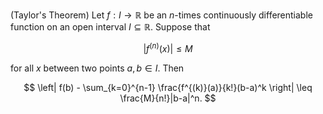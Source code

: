 (Taylor's Theorem) Let $f: I \to \mathbb{R}$ be an $n$-times continuously
differentiable function on an open interval $I \subseteq \mathbb{R}$. 
Suppose that 

$$
\left| f^{(n)}(x) \right| \leq M
$$

for all $x$ between two points $a, b\in I$. Then 

$$
\left| f(b) - \sum_{k=0}^{n-1} \frac{f^{(k)}(a)}{k!}(b-a)^k \right| \leq \frac{M}{n!}|b-a|^n.
$$
